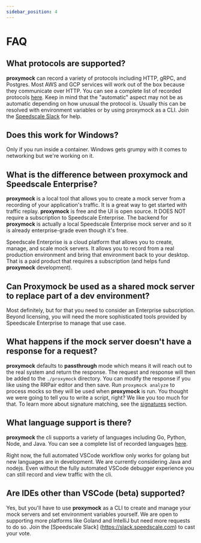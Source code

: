 ```yaml
---
sidebar_position: 4
---
```


# FAQ

## What protocols are supported?

**proxymock** can record a variety of protocols including HTTP, gRPC, and Postgres. Most AWS and GCP services will work out of the box because they communicate over HTTP. You can see a complete list of recorded protocols [here](../../reference/technology-support.md). Keep in mind that the "automatic" aspect may not be as automatic depending on how unusual the protocol is. Usually this can be resolved with environment variables or by using proxymock as a CLI. Join the [Speedscale Slack](https://slack.speedscale.com) for help.

## Does this work for Windows?

Only if you run inside a container. Windows gets grumpy with it comes to networking but we're working on it.

## What is the difference between proxymock and Speedscale Enterprise?

**proxymock** is a local tool that allows you to create a mock server from a recording of your application's traffic. It is a great way to get started with traffic replay. **proxymock** is free and the UI is open source. It DOES NOT require a subscription to Speedscale Enterprise. The backend for **proxymock** is actually a local Speedscale Enterprise mock server and so it is already enterprise-grade even though it's free.

Speedscale Enterprise is a cloud platform that allows you to create, manage, and scale mock servers. It allows you to record from a real production environment and bring that environment back to your desktop. That is a paid product that requires a subscription (and helps fund **proxymock** development).

## Can Proxymock be used as a shared mock server to replace part of a dev environment?

Most definitely, but for that you need to consider an Enterprise subscription. Beyond licensing, you will need the more sophisticated tools provided by Speedscale Enterprise to manage that use case.

## What happens if the mock server doesn't have a response for a request?

**proxymock** defaults to **passthrough** mode which means it will reach out to the real system and return the response. The request and response will then be added to the `./proxymock` directory. You can modify the response if you like using the RRPair editor and then save. Run `proxymock analyze` to process mocks so they will be used when **proxymock** is run. You thought we were going to tell you to write a script, right? We like you too much for that. To learn more about signature matching, see the [signatures](../reference/signature.md) section.

## What language support is there?

**proxymock** the cli supports a variety of languages including Go, Python, Node, and Java. You can see a complete list of recorded languages [here](../../reference/technology-support.md).

Right now, the full automated VSCode workflow only works for golang but new languages are in development. We are currently considering Java and nodejs. Even without the fully automated VSCode debugger experience you can still record and view traffic with the cli.

## Are IDEs other than VSCode (beta) supported?

Yes, but you'll have to use **proxymock** as a CLI to create and manage your mock servers and set environment variables yourself. We
are open to supporting more platforms like Goland and IntelliJ but need more requests to do so. Join the [Speedscale Slack]
(https://slack.speedscale.com) to cast your vote.
